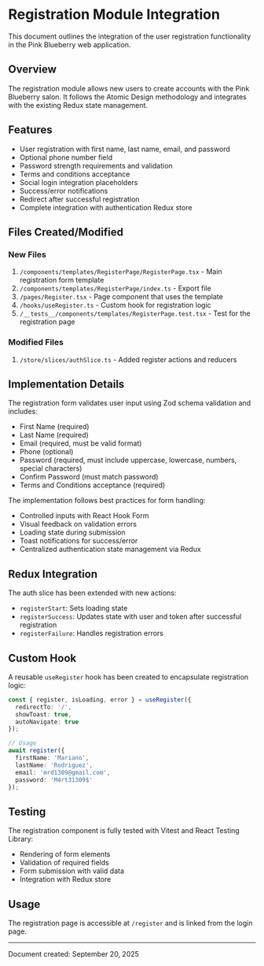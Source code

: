 # Registration Module Integration

This document outlines the integration of the user registration functionality in the Pink Blueberry web application.

## Overview

The registration module allows new users to create accounts with the Pink Blueberry salon. It follows the Atomic Design methodology and integrates with the existing Redux state management.

## Features

- User registration with first name, last name, email, and password
- Optional phone number field
- Password strength requirements and validation
- Terms and conditions acceptance
- Social login integration placeholders
- Success/error notifications
- Redirect after successful registration
- Complete integration with authentication Redux store

## Files Created/Modified

### New Files

1. `/components/templates/RegisterPage/RegisterPage.tsx` - Main registration form template
2. `/components/templates/RegisterPage/index.ts` - Export file
3. `/pages/Register.tsx` - Page component that uses the template
4. `/hooks/useRegister.ts` - Custom hook for registration logic
5. `/__tests__/components/templates/RegisterPage.test.tsx` - Test for the registration page

### Modified Files

1. `/store/slices/authSlice.ts` - Added register actions and reducers

## Implementation Details

The registration form validates user input using Zod schema validation and includes:

- First Name (required)
- Last Name (required)
- Email (required, must be valid format)
- Phone (optional)
- Password (required, must include uppercase, lowercase, numbers, special characters)
- Confirm Password (must match password)
- Terms and Conditions acceptance (required)

The implementation follows best practices for form handling:

- Controlled inputs with React Hook Form
- Visual feedback on validation errors
- Loading state during submission
- Toast notifications for success/error
- Centralized authentication state management via Redux

## Redux Integration

The auth slice has been extended with new actions:

- `registerStart`: Sets loading state
- `registerSuccess`: Updates state with user and token after successful registration
- `registerFailure`: Handles registration errors

## Custom Hook

A reusable `useRegister` hook has been created to encapsulate registration logic:

```typescript
const { register, isLoading, error } = useRegister({
  redirectTo: '/',
  showToast: true,
  autoNavigate: true
});

// Usage
await register({
  firstName: 'Mariano',
  lastName: 'Rodriguez',
  email: 'mrd1309@gmail.com',
  password: 'M4rt31309$'
});
```

## Testing

The registration component is fully tested with Vitest and React Testing Library:

- Rendering of form elements
- Validation of required fields
- Form submission with valid data
- Integration with Redux store

## Usage

The registration page is accessible at `/register` and is linked from the login page.

---

Document created: September 20, 2025
